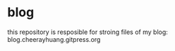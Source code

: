 blog
====

this repository is resposible for stroing files of my blog: blog.cheerayhuang.gitpress.org
